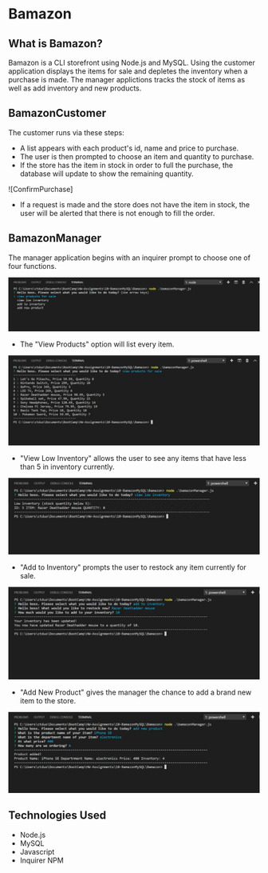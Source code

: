 # Bamazon

## What is Bamazon?
Bamazon is a CLI storefront using Node.js and MySQL. Using the customer application displays the items for sale and depletes the inventory when a purchase is made. The manager applictions tracks the stock of items as well as add inventory and new products.

## BamazonCustomer
The customer runs via these steps:
  - A list appears with each product's id, name and price to purchase.
  - The user is then prompted to choose an item and quantity to purchase.
  - If the store has the item in stock in order to full the purchase, the database will update to show the remaining quantity.
  
  ![ConfirmPurchase]
  
  - If a request is made and the store does not have the item in stock, the user will be alerted that there is not enough to fill the order.
  
## BamazonManager
 The manager application begins with an inquirer prompt to choose one of four functions.
 
![ManagerPrompt](/images/ManagerPrompt.jpg)
  
  - The "View Products" option will list every item.
  
![ProductsForSale](/images/ProductsForSale.jpg)
  
  - "View Low Inventory" allows the user to see any items that have less than 5 in inventory currently.
  
![LowInventory](/images/LowInventory.jpg)
  
  - "Add to Inventory" prompts the user to restock any item currently for sale.
  
![AddInventory](https://github.com/ctd4wa/Bamazon/blob/master/images/AddInventory.JPG?raw=true)
  
  - "Add New Product" gives the manager the chance to add a brand new item to the store.
  
![AddNewProduct](/images/AddNewProduct.jpg)
  
 ## Technologies Used
 
  - Node.js
  - MySQL
  - Javascript
  - Inquirer NPM
  
